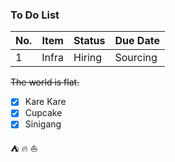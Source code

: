### To Do List

|No.|Item|Status|Due Date|
|---|----|------|--------|
|1  |Infra| Hiring|Sourcing|29th April|

[^1]: This is the footnote. 

~~The world is flat.~~

- [x] Kare Kare
- [x] Cupcake
- [x] Sinigang

⛺ 🔥 ⛵



